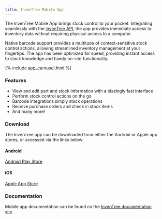 ```yaml
---
title: InvenTree Mobile App
---
```



The InvenTree Mobile App brings stock control to your pocket. Integrating seamlessly with the [InvenTree API](../extend/api.md), the app provides immediate access to inventory data without requiring physical access to a computer.

Native barcode support provides a multitude of context-sensitive stock control actions, allowing streamlined inventory management at your fingertips. The app has been optimized for speed, providing instant access to stock knowledge and handy on-site functionality.

{% include app_carousel.html %}

### Features

- View and edit part and stock information with a blazingly fast interface
- Perform stock control actions on the go
- Barcode integrations simply stock operations
- Receive purchase orders and check in stock items
- And many more!

### Download

The InvenTree app can be downloaded from either the Android or Apple app stores, or accessed via the links below:

#### Android

<span class='fab fa-android'></span> [Android Play Store](https://play.google.com/store/apps/details?id=inventree.inventree_app).

#### iOS

<span class='fab fa-apple'></span> [Apple App Store](https://apps.apple.com/au/app/inventree/id1581731101#?platform=iphone)

### Documentation

Mobile app documentation can be found on the [InvenTree documentation site](https://inventree.readthedocs.io/en/latest/app/app/).